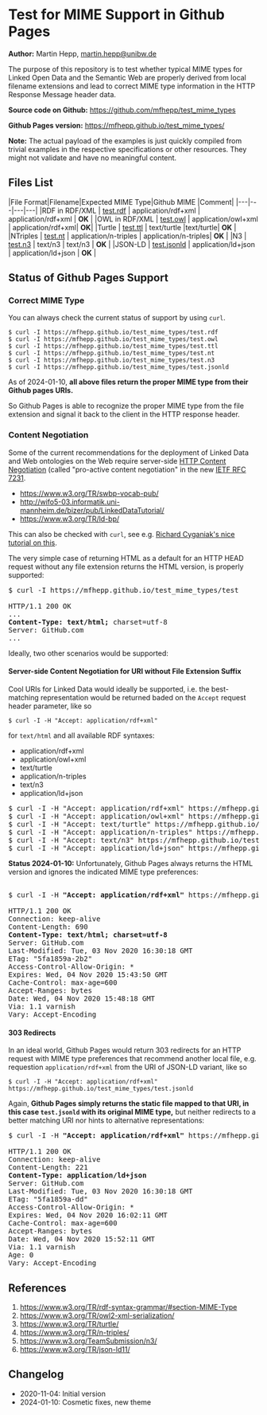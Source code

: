 # Test for MIME Support in Github Pages

**Author:** Martin Hepp, martin.hepp@unibw.de

The purpose of this repository is to test whether typical MIME types for Linked Open Data and the Semantic Web are properly derived from local filename extensions and lead to correct MIME type information in the HTTP Response Message header data.

**Source code on Github:** <https://github.com/mfhepp/test_mime_types>

**Github Pages version:**  <https://mfhepp.github.io/test_mime_types/>

**Note:** The actual payload of the examples is just quickly compiled from trivial examples in the respective specifications or other resources. They might not validate and have no meaningful content.

## Files List

|File Format|Filename|Expected MIME Type|Github MIME |Comment|
|---|---|---|---|
|RDF in RDF/XML | [test.rdf](test.rdf) | application/rdf+xml  | application/rdf+xml | **OK** |
|OWL in RDF/XML | [test.owl](test.owl) | application/owl+xml  | application/rdf+xml| **OK**|
|Turtle         | [test.ttl](test.ttl) | text/turtle |text/turtle| **OK** |
|NTriples       | [test.nt](test.nt) | application/n-triples | application/n-triples| **OK** |
|N3             | [test.n3](test.n3) | text/n3 | text/n3 | **OK** |
|JSON-LD        | [test.jsonld](test.jsonld) | application/ld+json | application/ld+json | **OK** |

## Status of Github Pages Support

### Correct MIME Type 

You can always check the current status of support by using `curl`.

```
$ curl -I https://mfhepp.github.io/test_mime_types/test.rdf
$ curl -I https://mfhepp.github.io/test_mime_types/test.owl
$ curl -I https://mfhepp.github.io/test_mime_types/test.ttl
$ curl -I https://mfhepp.github.io/test_mime_types/test.nt
$ curl -I https://mfhepp.github.io/test_mime_types/test.n3
$ curl -I https://mfhepp.github.io/test_mime_types/test.jsonld
```

As of 2024-01-10, **all above files return the proper MIME type from their Github pages URIs.**

So Github Pages is able to recognize the proper MIME type from the file extension and signal it back to the client in the HTTP response header.

### Content Negotiation

Some of the current recommendations for the deployment of Linked Data and Web ontologies on the Web require server-side [HTTP Content Negotiation](https://tools.ietf.org/html/rfc7231#section-3.4) (called "pro-active content negotiation" in the new [IETF RFC 7231](https://tools.ietf.org/html/rfc7231).

- https://www.w3.org/TR/swbp-vocab-pub/
- http://wifo5-03.informatik.uni-mannheim.de/bizer/pub/LinkedDataTutorial/
- https://www.w3.org/TR/ld-bp/

This can also be checked with `curl`, see e.g. [Richard Cyganiak's nice tutorial on this](http://richard.cyganiak.de/blog/2007/02/debugging-semantic-web-sites-with-curl/).

The very simple case of returning HTML as a default for an HTTP HEAD request without any file extension returns the HTML version, is properly supported:

<pre>
$ curl -I https://mfhepp.github.io/test_mime_types/test

HTTP/1.1 200 OK
...
<b>Content-Type: text/html;</b> charset=utf-8
Server: GitHub.com
...
</pre>

Ideally, two other scenarios would be supported:

#### Server-side Content Negotiation for URI without File Extension Suffix

Cool URIs for Linked Data would ideally be supported, i.e. the best-matching representation would be returned baded on the `Accept` request header parameter, like so

```
$ curl -I -H "Accept: application/rdf+xml" 
```

for `text/html` and all available RDF syntaxes:

- application/rdf+xml
- application/owl+xml
- text/turtle
- application/n-triples
- text/n3
- application/ld+json

<pre>
$ curl -I -H "Accept: application/rdf+xml" https://mfhepp.github.io/test_mime_types/test
$ curl -I -H "Accept: application/owl+xml" https://mfhepp.github.io/test_mime_types/test
$ curl -I -H "Accept: text/turtle" https://mfhepp.github.io/test_mime_types/test
$ curl -I -H "Accept: application/n-triples" https://mfhepp.github.io/test_mime_types/test
$ curl -I -H "Accept: text/n3" https://mfhepp.github.io/test_mime_types/test
$ curl -I -H "Accept: application/ld+json" https://mfhepp.github.io/test_mime_types/test
</pre>

**Status 2024-01-10:** Unfortunately, Github Pages always returns the HTML version and ignores the indicated MIME type preferences:

<pre>

$ curl -I -H <b>"Accept: application/rdf+xml"</b> https://mfhepp.github.io/test_mime_types<b>/test</b>

HTTP/1.1 200 OK
Connection: keep-alive
Content-Length: 690
<b>Content-Type: text/html; charset=utf-8</b>
Server: GitHub.com
Last-Modified: Tue, 03 Nov 2020 16:30:18 GMT
ETag: "5fa1859a-2b2"
Access-Control-Allow-Origin: *
Expires: Wed, 04 Nov 2020 15:43:50 GMT
Cache-Control: max-age=600
Accept-Ranges: bytes
Date: Wed, 04 Nov 2020 15:48:18 GMT
Via: 1.1 varnish
Vary: Accept-Encoding
</pre>

#### 303 Redirects 

In an ideal world, Github Pages would return 303 redirects for an HTTP request with MIME type preferences that recommend another local file, e.g. requestion `application/rdf+xml` from the URI of JSON-LD variant, like so 

```
$ curl -I -H "Accept: application/rdf+xml" https://mfhepp.github.io/test_mime_types/test.jsonld
```

Again, **Github Pages simply returns the static file mapped to that URI, in this case `test.jsonld` with its original MIME type,** but neither redirects to a better matching URI nor hints to alternative representations:

<pre>
$ curl -I -H <b>"Accept: application/rdf+xml"</b> https://mfhepp.github.io/test_mime_types<b>/test.jsonld</b>

HTTP/1.1 200 OK
Connection: keep-alive
Content-Length: 221
<b>Content-Type: application/ld+json</b>
Server: GitHub.com
Last-Modified: Tue, 03 Nov 2020 16:30:18 GMT
ETag: "5fa1859a-dd"
Access-Control-Allow-Origin: *
Expires: Wed, 04 Nov 2020 16:02:11 GMT
Cache-Control: max-age=600
Accept-Ranges: bytes
Date: Wed, 04 Nov 2020 15:52:11 GMT
Via: 1.1 varnish
Age: 0
Vary: Accept-Encoding
</pre>


## References

1. <https://www.w3.org/TR/rdf-syntax-grammar/#section-MIME-Type>
2. <https://www.w3.org/TR/owl2-xml-serialization/>
3. <https://www.w3.org/TR/turtle/>
4. <https://www.w3.org/TR/n-triples/>
5. <https://www.w3.org/TeamSubmission/n3/>
6. <https://www.w3.org/TR/json-ld11/>


## Changelog

- 2020-11-04: Initial version
- 2024-01-10: Cosmetic fixes, new theme
